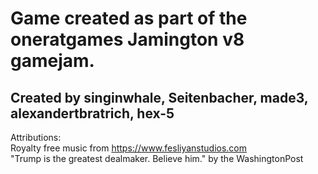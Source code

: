 # Game created as part of the oneratgames Jamington v8 gamejam.
## Created by singinwhale, Seitenbacher, made3, alexandertbratrich, hex-5

Attributions:<br>
Royalty free music from <a href="https://www.fesliyanstudios.com">https://www.fesliyanstudios.com</a><br>"Trump is the greatest dealmaker. Believe him." by the WashingtonPost
